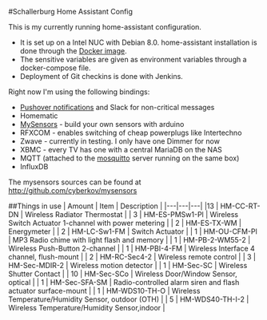 #Schallerburg Home Assistant Config

This is my currently running home-assistant configuration.
- It is set up on a Intel NUC with Debian 8.0. home-assistant installation is done through the [Docker image](https://hub.docker.com/r/openhab/openhab/).
- The sensitive variables are given as environment variables through a docker-compose file.
- Deployment of Git checkins is done with Jenkins.


Right now I'm using the following bindings:
* [Pushover notifications](http://pushover.net) and Slack for non-critical messages
* Homematic
* [MySensors](http://www.mysensors.org) - build your own sensors with arduino
* RFXCOM - enables switching of cheap powerplugs like Intertechno
* Zwave -  currently in testing. I only have one Dimmer for now
* XBMC - every TV has one with a central MariaDB on the NAS
* MQTT (attached to the [mosquitto](http://mosquitto.org/) server running on the same box)
* InfluxDB

The mysensors sources can be found at http://github.com/cyberkov/mysensors

##Things in use
| Amount | Item | Description |
|---|---|---|
|13 | HM-CC-RT-DN | Wireless Radiator Thermostat |
| 3 | HM-ES-PMSw1-Pl | Wireless Switch Actuator 1-channel with power metering |
| 2 | HM-ES-TX-WM | Energymeter |
| 2 | HM-LC-Sw1-FM | Switch Actuator |
| 1 | HM-OU-CFM-Pl | MP3 Radio chime with light flash and memory |
| 1 | HM-PB-2-WM55-2 | Wireless Push-Button 2-channel |
| 1 | HM-PBI-4-FM | Wireless Interface 4 channel, flush-mount |
| 2 | HM-RC-Sec4-2 | Wireless remote control |
| 3 | HM-Sec-MDIR-2 | Wireless motion detector |
| 1 | HM-Sec-SC | Wireless Shutter Contact |
| 10 | HM-Sec-SCo | Wireless Door/Window Sensor, optical |
| 1 | HM-Sec-SFA-SM | Radio-controlled alarm siren and flash actuator surface-mount |
| 1 | HM-WDS10-TH-O | Wireless Temperature/Humidity Sensor, outdoor (OTH) |
| 5 | HM-WDS40-TH-I-2 | Wireless Temperature/Humidity Sensor,indoor |

